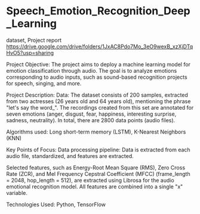 # Speech_Emotion_Recognition_Deep_Learning
dataset, Project report 
https://drive.google.com/drive/folders/1JxAC8Pdo7Mo_3eO9wexB_xzXjDTqHvO5?usp=sharing

Project Objective:
The project aims to deploy a machine learning model for emotion classification through audio. The goal is to analyze emotions corresponding to audio inputs, such as sound-based recognition projects for speech, singing, and more.

Project Description:
Data: The dataset consists of 200 samples, extracted from two actresses (26 years old and 64 years old), mentioning the phrase "let's say the word_". The recordings created from this set are annotated for seven emotions (anger, disgust, fear, happiness, interesting surprise, sadness, neutrality). In total, there are 2800 data points (audio files).

Algorithms used:
Long short-term memory (LSTM),
K-Nearest Neighbors (KNN)

Key Points of Focus:
Data processing pipeline: Data is extracted from each audio file, standardized, and features are extracted.

Selected features, such as Energy-Root Mean Square (RMS), Zero Cross Rate (ZCR), and Mel Frequency Cepstral Coefficient (MFCC) (frame_length = 2048, hop_length = 512), are extracted using Librosa for the audio emotional recognition model. All features are combined into a single "x" variable.

Technologies Used:
Python, TensorFlow
